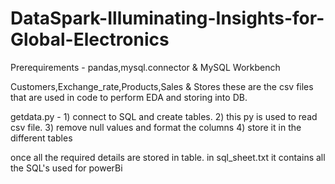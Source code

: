 # DataSpark-Illuminating-Insights-for-Global-Electronics

Prerequirements - pandas,mysql.connector & MySQL Workbench

Customers,Exchange_rate,Products,Sales & Stores these are the csv files that are used in code to perform EDA and storing into DB.

getdata.py - 1) connect to SQL and create tables.
             2) this py is used to read csv file.
             3) remove null values and format the columns
             4) store it in the different tables

once all the required details are stored in table. in sql_sheet.txt it contains all the SQL's used for powerBi
